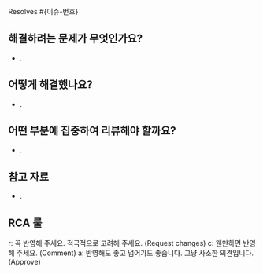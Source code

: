 Resolves #{이슈-번호}

## 해결하려는 문제가 무엇인가요?
- . 

## 어떻게 해결했나요?
- .

## 어떤 부분에 집중하여 리뷰해야 할까요?
- .

## 참고 자료
- .

## RCA 룰
r: 꼭 반영해 주세요. 적극적으로 고려해 주세요. (Request changes)
c: 웬만하면 반영해 주세요. (Comment)
a: 반영해도 좋고 넘어가도 좋습니다. 그냥 사소한 의견입니다. (Approve)

